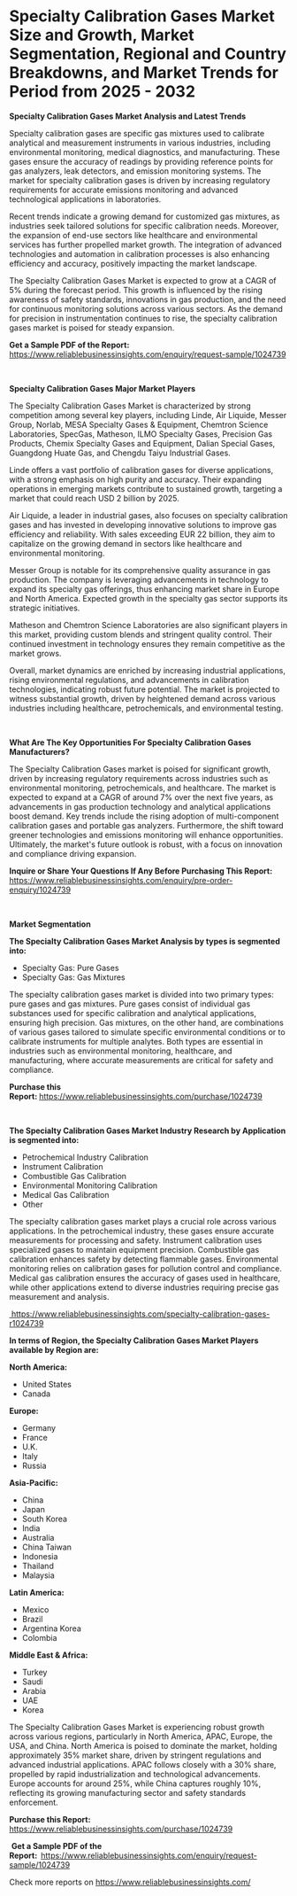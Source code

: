 <p><h1>Specialty Calibration Gases Market Size and Growth, Market Segmentation, Regional and Country Breakdowns, and Market Trends for Period from 2025 -  2032</h1></p><p><strong>Specialty Calibration Gases Market Analysis and Latest Trends</strong></p>
<p><p>Specialty calibration gases are specific gas mixtures used to calibrate analytical and measurement instruments in various industries, including environmental monitoring, medical diagnostics, and manufacturing. These gases ensure the accuracy of readings by providing reference points for gas analyzers, leak detectors, and emission monitoring systems. The market for specialty calibration gases is driven by increasing regulatory requirements for accurate emissions monitoring and advanced technological applications in laboratories.</p><p>Recent trends indicate a growing demand for customized gas mixtures, as industries seek tailored solutions for specific calibration needs. Moreover, the expansion of end-use sectors like healthcare and environmental services has further propelled market growth. The integration of advanced technologies and automation in calibration processes is also enhancing efficiency and accuracy, positively impacting the market landscape.</p><p>The Specialty Calibration Gases Market is expected to grow at a CAGR of 5% during the forecast period. This growth is influenced by the rising awareness of safety standards, innovations in gas production, and the need for continuous monitoring solutions across various sectors. As the demand for precision in instrumentation continues to rise, the specialty calibration gases market is poised for steady expansion.</p></p>
<p><strong>Get a Sample PDF of the Report:&nbsp;</strong> <a href="https://www.reliablebusinessinsights.com/enquiry/request-sample/1024739?utm_campaign=3083&utm_medium=2&utm_source=Github&utm_content=ia&utm_term=08032025&utm_id=specialty-calibration-gases">https://www.reliablebusinessinsights.com/enquiry/request-sample/1024739</a></p>
<p>&nbsp;</p>
<p><strong>Specialty Calibration Gases Major Market Players</strong></p>
<p><p>The Specialty Calibration Gases Market is characterized by strong competition among several key players, including Linde, Air Liquide, Messer Group, Norlab, MESA Specialty Gases & Equipment, Chemtron Science Laboratories, SpecGas, Matheson, ILMO Specialty Gases, Precision Gas Products, Chemix Specialty Gases and Equipment, Dalian Special Gases, Guangdong Huate Gas, and Chengdu Taiyu Industrial Gases. </p><p>Linde offers a vast portfolio of calibration gases for diverse applications, with a strong emphasis on high purity and accuracy. Their expanding operations in emerging markets contribute to sustained growth, targeting a market that could reach USD 2 billion by 2025.</p><p>Air Liquide, a leader in industrial gases, also focuses on specialty calibration gases and has invested in developing innovative solutions to improve gas efficiency and reliability. With sales exceeding EUR 22 billion, they aim to capitalize on the growing demand in sectors like healthcare and environmental monitoring.</p><p>Messer Group is notable for its comprehensive quality assurance in gas production. The company is leveraging advancements in technology to expand its specialty gas offerings, thus enhancing market share in Europe and North America. Expected growth in the specialty gas sector supports its strategic initiatives.</p><p>Matheson and Chemtron Science Laboratories are also significant players in this market, providing custom blends and stringent quality control. Their continued investment in technology ensures they remain competitive as the market grows.</p><p>Overall, market dynamics are enriched by increasing industrial applications, rising environmental regulations, and advancements in calibration technologies, indicating robust future potential. The market is projected to witness substantial growth, driven by heightened demand across various industries including healthcare, petrochemicals, and environmental testing.</p></p>
<p>&nbsp;</p>
<p><strong>What Are The Key Opportunities For Specialty Calibration Gases Manufacturers?</strong></p>
<p><p>The Specialty Calibration Gases market is poised for significant growth, driven by increasing regulatory requirements across industries such as environmental monitoring, petrochemicals, and healthcare. The market is expected to expand at a CAGR of around 7% over the next five years, as advancements in gas production technology and analytical applications boost demand. Key trends include the rising adoption of multi-component calibration gases and portable gas analyzers. Furthermore, the shift toward greener technologies and emissions monitoring will enhance opportunities. Ultimately, the market's future outlook is robust, with a focus on innovation and compliance driving expansion.</p></p>
<p><strong>Inquire or Share Your Questions If Any Before Purchasing This Report:</strong> <a href="https://www.reliablebusinessinsights.com/enquiry/pre-order-enquiry/1024739?utm_campaign=3083&utm_medium=2&utm_source=Github&utm_content=ia&utm_term=08032025&utm_id=specialty-calibration-gases">https://www.reliablebusinessinsights.com/enquiry/pre-order-enquiry/1024739</a></p>
<p>&nbsp;</p>
<p><strong>Market Segmentation</strong></p>
<p><strong>The Specialty Calibration Gases Market Analysis by types is segmented into:</strong></p>
<p><ul><li>Specialty Gas: Pure Gases</li><li>Specialty Gas: Gas Mixtures</li></ul></p>
<p><p>The specialty calibration gases market is divided into two primary types: pure gases and gas mixtures. Pure gases consist of individual gas substances used for specific calibration and analytical applications, ensuring high precision. Gas mixtures, on the other hand, are combinations of various gases tailored to simulate specific environmental conditions or to calibrate instruments for multiple analytes. Both types are essential in industries such as environmental monitoring, healthcare, and manufacturing, where accurate measurements are critical for safety and compliance.</p></p>
<p><strong>Purchase this Report:&nbsp;</strong><a href="https://www.reliablebusinessinsights.com/purchase/1024739?utm_campaign=3083&utm_medium=2&utm_source=Github&utm_content=ia&utm_term=08032025&utm_id=specialty-calibration-gases">https://www.reliablebusinessinsights.com/purchase/1024739</a></p>
<p>&nbsp;</p>
<p><strong>The Specialty Calibration Gases Market Industry Research by Application is segmented into:</strong></p>
<p><ul><li>Petrochemical Industry Calibration</li><li>Instrument Calibration</li><li>Combustible Gas Calibration</li><li>Environmental Monitoring Calibration</li><li>Medical Gas Calibration</li><li>Other</li></ul></p>
<p><p>The specialty calibration gases market plays a crucial role across various applications. In the petrochemical industry, these gases ensure accurate measurements for processing and safety. Instrument calibration uses specialized gases to maintain equipment precision. Combustible gas calibration enhances safety by detecting flammable gases. Environmental monitoring relies on calibration gases for pollution control and compliance. Medical gas calibration ensures the accuracy of gases used in healthcare, while other applications extend to diverse industries requiring precise gas measurement and analysis.</p></p>
<p><a href="https://www.reliablebusinessinsights.com/specialty-calibration-gases-r1024739?utm_campaign=3083&utm_medium=2&utm_source=Github&utm_content=ia&utm_term=08032025&utm_id=specialty-calibration-gases">&nbsp;https://www.reliablebusinessinsights.com/specialty-calibration-gases-r1024739</a></p>
<p><strong>In terms of Region, the Specialty Calibration Gases Market Players available by Region are:</strong></p>
<p>
    <p> <strong> North America: </strong>
        <ul>
            <li>United States</li>
            <li>Canada</li>
        </ul>
        </p> 
    <p> <strong> Europe: </strong>
        <ul>
            <li>Germany</li>
            <li>France</li>
            <li>U.K.</li>
            <li>Italy</li>
            <li>Russia</li>
        </ul>
        </p> 
    <p> <strong> Asia-Pacific: </strong>
        <ul>
            <li>China</li>
            <li>Japan</li>
            <li>South Korea</li>
            <li>India</li>
            <li>Australia</li>
            <li>China Taiwan</li>
            <li>Indonesia</li>
            <li>Thailand</li>
            <li>Malaysia</li>
        </ul>
        </p> 
    <p> <strong> Latin America: </strong>
        <ul>
            <li>Mexico</li>
            <li>Brazil</li>
            <li>Argentina Korea</li>
            <li>Colombia</li>
        </ul>
        </p> 
    <p> <strong> Middle East & Africa: </strong>
        <ul>
            <li>Turkey</li>
            <li>Saudi</li>
            <li>Arabia</li>
            <li>UAE</li>
            <li>Korea</li>
        </ul>
    </p>
    </p>
<p><p>The Specialty Calibration Gases Market is experiencing robust growth across various regions, particularly in North America, APAC, Europe, the USA, and China. North America is poised to dominate the market, holding approximately 35% market share, driven by stringent regulations and advanced industrial applications. APAC follows closely with a 30% share, propelled by rapid industrialization and technological advancements. Europe accounts for around 25%, while China captures roughly 10%, reflecting its growing manufacturing sector and safety standards enforcement.</p></p>
<p><strong>Purchase this Report: </strong><a href="https://www.reliablebusinessinsights.com/purchase/1024739?utm_campaign=3083&utm_medium=2&utm_source=Github&utm_content=ia&utm_term=08032025&utm_id=specialty-calibration-gases">https://www.reliablebusinessinsights.com/purchase/1024739</a></p>
<p>&nbsp;<strong>Get a Sample PDF of the Report:&nbsp;&nbsp;</strong><a href="https://www.reliablebusinessinsights.com/enquiry/request-sample/1024739?utm_campaign=3083&utm_medium=2&utm_source=Github&utm_content=ia&utm_term=08032025&utm_id=specialty-calibration-gases">https://www.reliablebusinessinsights.com/enquiry/request-sample/1024739</a></p>
<p><strong></strong></p>
<p>Check more reports on <a href="https://www.reliablebusinessinsights.com/?utm_campaign=3083&utm_medium=2&utm_source=Github&utm_content=ia&utm_term=08032025&utm_id=specialty-calibration-gases">https://www.reliablebusinessinsights.com/</a></p>